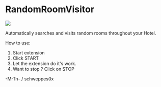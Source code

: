 # RandomRoomVisitor

![](https://user-images.githubusercontent.com/88944709/130581581-b199d2a5-66d2-400d-bef9-53b54ad04168.png)

 Automatically searches and visits random rooms throughout your Hotel. 
 
 How to use:
 1. Start extension
 2. Click START
 3. Let the extension do it's work.
 4. Want to stop ? Click on STOP


-MrTn- / schweppes0x
